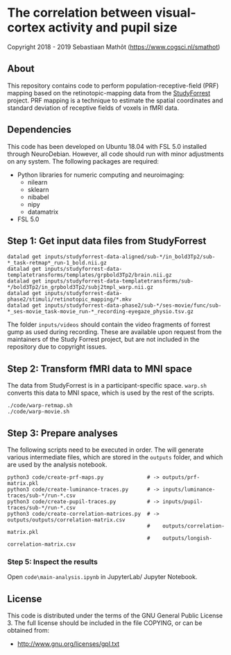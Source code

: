 # The correlation between visual-cortex activity and pupil size

Copyright 2018 - 2019 Sebastiaan Mathôt (<https://www.cogsci.nl/smathot>)


## About

This repository contains code to perform population-receptive-field (PRF) mapping based on the retinotopic-mapping data from the [StudyForrest](http://studyforrest.org/) project. PRF mapping is a technique to estimate the spatial coordinates and standard deviation of receptive fields of voxels in fMRI data.


## Dependencies

This code has been developed on Ubuntu 18.04 with FSL 5.0 installed through NeuroDebian. However, all code should run with minor adjustments on any system. The following packages are required:

- Python libraries for numeric computing and neuroimaging:
	- nilearn
	- sklearn
	- nibabel
	- nipy
	- datamatrix
- FSL 5.0


## Step 1: Get input data files from StudyForrest

~~~
datalad get inputs/studyforrest-data-aligned/sub-*/in_bold3Tp2/sub-*_task-retmap*_run-1_bold.nii.gz
datalad get inputs/studyforrest-data-templatetransforms/templates/grpbold3Tp2/brain.nii.gz
datalad get inputs/studyforrest-data-templatetransforms/sub-*/bold3Tp2/in_grpbold3Tp2/subj2tmpl_warp.nii.gz
datalad get inputs/studyforrest-data-phase2/stimuli/retinotopic_mapping/*.mkv
datalad get inputs/studyforrest-data-phase2/sub-*/ses-movie/func/sub-*_ses-movie_task-movie_run-*_recording-eyegaze_physio.tsv.gz
~~~

The folder `inputs/videos` should contain the video fragments of forrest gump as used during recording. These are available upon request from the maintainers of the Study Forrest project, but are not included in the repository due to copyright issues.


## Step 2: Transform fMRI data to MNI space

The data from StudyForrest is in a participant-specific space. `warp.sh` converts this data to MNI space, which is used by the rest of the scripts.

~~~
./code/warp-retmap.sh
./code/warp-movie.sh
~~~


## Step 3: Prepare analyses

The following scripts need to be executed in order. The will generate various intermediate files, which are stored in the `outputs` folder, and which are used by the analysis notebook.

~~~
python3 code/create-prf-maps.py              # -> outputs/prf-matrix.pkl
python3 code/create-luminance-traces.py      # -> inputs/luminance-traces/sub-*/run-*.csv
python3 code/create-pupil-traces.py          # -> inputs/pupil-traces/sub-*/run-*.csv
python3 code/create-correlation-matrices.py  # -> outputs/outputs/correlation-matrix.csv
                                             #    outputs/correlation-matrix.pkl
                                             #    outputs/longish-correlation-matrix.csv   
~~~


### Step 5: Inspect the results

Open `code\main-analysis.ipynb` in JupyterLab/ Jupyter Notebook.


## License

This code is distributed under the terms of the GNU General Public License 3. The full license should be included in the file COPYING, or can be obtained from:

- http://www.gnu.org/licenses/gpl.txt
